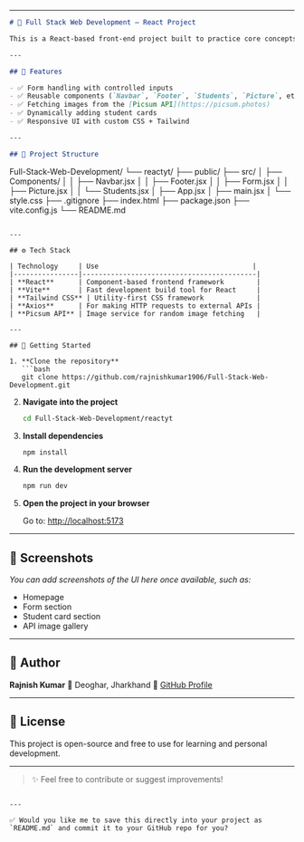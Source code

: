 

---

```markdown
# 🎯 Full Stack Web Development – React Project

This is a React-based front-end project built to practice core concepts of modern web development. It showcases the use of components, form handling, dynamic rendering, API integration, and responsive design using custom and Tailwind CSS.

---

## 📌 Features

- ✅ Form handling with controlled inputs  
- ✅ Reusable components (`Navbar`, `Footer`, `Students`, `Picture`, etc.)  
- ✅ Fetching images from the [Picsum API](https://picsum.photos)  
- ✅ Dynamically adding student cards  
- ✅ Responsive UI with custom CSS + Tailwind  

---

## 🧾 Project Structure

```

Full-Stack-Web-Development/
└── reactyt/
├── public/
├── src/
│   ├── Components/
│   │   ├── Navbar.jsx
│   │   ├── Footer.jsx
│   │   ├── Form.jsx
│   │   ├── Picture.jsx
│   │   └── Students.jsx
│   ├── App.jsx
│   ├── main.jsx
│   └── style.css
├── .gitignore
├── index.html
├── package.json
├── vite.config.js
└── README.md

````

---

## ⚙️ Tech Stack

| Technology     | Use                                      |
|----------------|-------------------------------------------|
| **React**      | Component-based frontend framework        |
| **Vite**       | Fast development build tool for React     |
| **Tailwind CSS** | Utility-first CSS framework             |
| **Axios**      | For making HTTP requests to external APIs |
| **Picsum API** | Image service for random image fetching   |

---

## 🚀 Getting Started

1. **Clone the repository**
   ```bash
   git clone https://github.com/rajnishkumar1906/Full-Stack-Web-Development.git
````

2. **Navigate into the project**

   ```bash
   cd Full-Stack-Web-Development/reactyt
   ```

3. **Install dependencies**

   ```bash
   npm install
   ```

4. **Run the development server**

   ```bash
   npm run dev
   ```

5. **Open the project in your browser**

   Go to: [http://localhost:5173](http://localhost:5173)

---

## 📸 Screenshots

*You can add screenshots of the UI here once available, such as:*

* Homepage
* Form section
* Student card section
* API image gallery

---

## 👤 Author

**Rajnish Kumar**
📍 Deoghar, Jharkhand
🔗 [GitHub Profile](https://github.com/rajnishkumar1906)

---

## 🪪 License

This project is open-source and free to use for learning and personal development.

---

> ✨ Feel free to contribute or suggest improvements!

```

---

✅ Would you like me to save this directly into your project as `README.md` and commit it to your GitHub repo for you?
```
